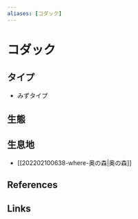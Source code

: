 ```yaml
---
aliases: [コダック]
---
```

# コダック

## タイプ

- みずタイプ

## 生態



## 生息地

- [[202202100638-where-奥の森|奥の森]]

## References



## Links


